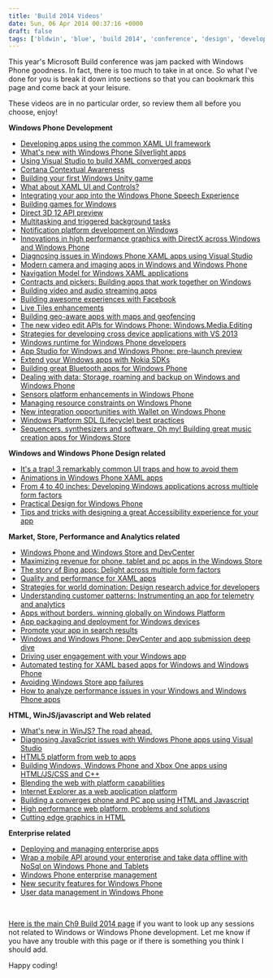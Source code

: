 ```yaml
---
title: 'Build 2014 Videos'
date: Sun, 06 Apr 2014 00:37:16 +0000
draft: false
tags: ['bldwin', 'blue', 'build 2014', 'conference', 'design', 'development', 'Nokia official', 'resources', 'tutorials', 'video', 'windows', 'windows phone', 'windows phone 8.1', 'wpdev']
---
```


This year's Microsoft Build conference was jam packed with Windows Phone goodness. In fact, there is too much to take in at once. So what I've done for you is break it down into sections so that you can bookmark this page and come back at your leisure.

These videos are in no particular order, so review them all before you choose, enjoy!

**Windows Phone Development**

*   [Developing apps using the common XAML UI framework](http://channel9.msdn.com/Events/Build/2014/2-507)
*   [What's new with Windows Phone Silverlight apps](http://channel9.msdn.com/Events/Build/2014/2-517)
*   [Using Visual Studio to build XAML converged apps](http://channel9.msdn.com/Events/Build/2014/3-591)
*   [Cortana Contextual Awareness](http://channel9.msdn.com/Events/Build/2014/9-2663)
*   [Building your first Windows Unity game](http://channel9.msdn.com/Events/Build/2014/2-503)
*   [What about XAML UI and Controls?](http://channel9.msdn.com/Events/Build/2014/2-516)
*   [Integrating your app into the Windows Phone Speech Experience](http://channel9.msdn.com/Events/Build/2014/2-530)
*   [Building games for Windows](http://channel9.msdn.com/Events/Build/2014/2-662)
*   [Direct 3D 12 API preview](http://channel9.msdn.com/Events/Build/2014/3-564)
*   [Multitasking and triggered background tasks](http://channel9.msdn.com/Events/Build/2014/2-518)
*   [Notification platform development on Windows](http://channel9.msdn.com/Events/Build/2014/2-521)
*   [Innovations in high performance graphics with DirectX across Windows and Windows Phone](http://channel9.msdn.com/Events/Build/2014/3-510)
*   [Diagnosing issues in Windows Phone XAML apps using Visual Studio](http://channel9.msdn.com/Events/Build/2014/3-578)
*   [Modern camera and imaging apps in Windows and Windows Phone](http://channel9.msdn.com/Events/Build/2014/2-525)
*   [Navigation Model for Windows XAML applications](http://channel9.msdn.com/Events/Build/2014/2-537)
*   [Contracts and pickers: Building apps that work together on Windows](http://channel9.msdn.com/Events/Build/2014/2-520)
*   [Building video and audio streaming apps](http://channel9.msdn.com/Events/Build/2014/2-528)
*   [Building awesome experiences with Facebook](http://channel9.msdn.com/Events/Build/2014/2-538)
*   [Live Tiles enhancements](http://channel9.msdn.com/Events/Build/2014/2-523)
*   [Building geo-aware apps with maps and geofencing](http://channel9.msdn.com/Events/Build/2014/2-526)
*   [The new video edit APIs for Windows Phone: Windows.Media.Editing](http://channel9.msdn.com/Events/Build/2014/2-555)
*   [Strategies for developing cross device applications with VS 2013](http://channel9.msdn.com/Events/Build/2014/2-586)
*   [Windows runtime for Windows Phone developers](http://channel9.msdn.com/Events/Build/2014/2-550)
*   [App Studio for Windows and Windows Phone: pre-launch preview](http://channel9.msdn.com/Events/Build/2014/2-565)
*   [Extend your Windows apps with Nokia SDKs](http://channel9.msdn.com/Events/Build/2014/2-659)
*   [Building great Bluetooth apps for Windows Phone](http://channel9.msdn.com/Events/Build/2014/2-519)
*   [Dealing with data: Storage, roaming and backup on Windows and Windows Phone](http://channel9.msdn.com/Events/Build/2014/2-522)
*   [Sensors platform enhancements in Windows Phone](http://channel9.msdn.com/Events/Build/2014/2-529)
*   [Managing resource constraints on Windows Phone](http://channel9.msdn.com/Events/Build/2014/3-542)
*   [New integration opportunities with Wallet on Windows Phone](http://channel9.msdn.com/Events/Build/2014/2-533)
*   [Windows Platform SDL (Lifecycle) best practices](http://channel9.msdn.com/Events/Build/2014/2-546)
*   [Sequencers, synthesizers and software, Oh my! Building great music creation apps for Windows Store](http://channel9.msdn.com/Events/Build/2014/3-548)

**Windows and Windows Phone Design related**

*   [It's a trap! 3 remarkably common UI traps and how to avoid them](http://channel9.msdn.com/Events/Build/2014/2-660)
*   [Animations in Windows Phone XAML apps](http://channel9.msdn.com/Events/Build/2014/3-554)
*   [From 4 to 40 inches: Developing Windows applications across multiple form factors](http://channel9.msdn.com/Events/Build/2014/3-541)
*   [Practical Design for Windows Phone](http://channel9.msdn.com/Events/Build/2014/2-502)
*   [Tips and tricks with designing a great Accessibility experience for your app](http://channel9.msdn.com/Events/Build/2014/2-539)

**Market, Store, Performance and Analytics related**

*   [Windows Phone and Windows Store and DevCenter](http://channel9.msdn.com/Events/Build/2014/2-512)
*   [Maximizing revenue for phone, tablet and pc apps in the Windows Store](http://channel9.msdn.com/Events/Build/2014/2-504)
*   [The story of Bing apps: Delight across multiple form factors](http://channel9.msdn.com/Events/Build/2014/2-544)
*   [Quality and performance for XAML apps](http://channel9.msdn.com/Events/Build/2014/3-545)
*   [Strategies for world domination: Design research advice for developers](http://channel9.msdn.com/Events/Build/2014/2-549)
*   [Understanding customer patterns: Instrumenting an app for telemetry and analytics](http://channel9.msdn.com/Events/Build/2014/2-638)
*   [Apps without borders. winning globally on Windows Platform](http://channel9.msdn.com/Events/Build/2014/2-543)
*   [App packaging and deployment for Windows devices](http://channel9.msdn.com/Events/Build/2014/2-640)
*   [Promote your app in search results](http://channel9.msdn.com/Events/Build/2014/2-655)
*   [Windows and Windows Phone: DevCenter and app submission deep dive](http://channel9.msdn.com/Events/Build/2014/2-561)
*   [Driving user engagement with your Windows app](http://channel9.msdn.com/Events/Build/2014/2-639)
*   [Automated testing for XAML based apps for Windows and Windows Phone](http://channel9.msdn.com/Events/Build/2014/3-593)
*   [Avoiding Windows Store app failures](http://channel9.msdn.com/Events/Build/2014/3-657)
*   [How to analyze performance issues in your Windows and Windows Phone apps](http://channel9.msdn.com/Events/Build/2014/4-557)

**HTML, WinJS/javascript and Web related**

*   [What's new in WinJS? The road ahead.](http://channel9.msdn.com/Events/Build/2014/2-506)
*   [Diagnosing JavaScript issues with Windows Phone apps using Visual Studio](http://channel9.msdn.com/Events/Build/2014/3-579)
*   [HTML5 platform from web to apps](http://channel9.msdn.com/Events/Build/2014/3-508)
*   [Building Windows, Windows Phone and Xbox One apps using HTML/JS/CSS and C++](http://channel9.msdn.com/Events/Build/2014/2-649)
*   [Blending the web with platform capabilities](http://channel9.msdn.com/Events/Build/2014/2-560)
*   [Internet Explorer as a web application platform](http://channel9.msdn.com/Events/Build/2014/2-501)
*   [Building a converges phone and PC app using HTML and Javascript](http://channel9.msdn.com/Events/Build/2014/2-540)
*   [High performance web platform, problems and solutions](http://channel9.msdn.com/Events/Build/2014/4-556)
*   [Cutting edge graphics in HTML](http://channel9.msdn.com/Events/Build/2014/3-558)

**Enterprise related**

*   [Deploying and managing enterprise apps](http://channel9.msdn.com/Events/Build/2014/2-524)
*   [Wrap a mobile API around your enterprise and take data offline with NoSql on Windows Phone and Tablets](http://channel9.msdn.com/Events/Build/2014/2-547)
*   [Windows Phone enterprise management](http://channel9.msdn.com/Events/Build/2014/2-513)
*   [New security features for Windows Phone](http://channel9.msdn.com/Events/Build/2014/2-531)
*   [User data management in Windows Phone](http://channel9.msdn.com/Events/Build/2014/2-566)

 

[Here is the main Ch9 Build 2014 page](http://channel9.msdn.com/Events/Build/2014) if you want to look up any sessions not related to Windows or Windows Phone development. Let me know if you have any trouble with this page or if there is something you think I should add.

Happy coding!